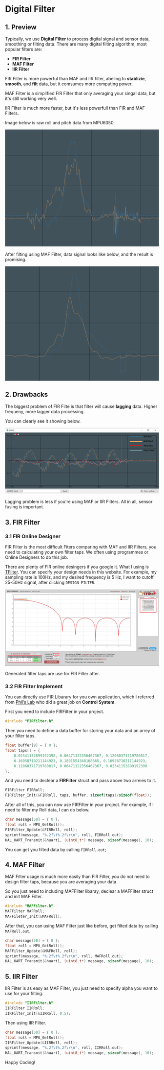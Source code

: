 # Digital Filter

## 1. Preview

Typically, we use **Digital Filter** to process digital signal and sensor data, smoothing or filting data. There are many digital filting algorithm, most popular filters are:

- **FIR Filter**
- **MAF Filter**
- **IIR Filter**

FIR Filter is more powerful than MAF and IIR filter, abeling to **stablizie**, **smooth**, and **filt** data, but it comsumes more computing power.

MAF Filter is a simplified FIR Filter that only averaging your singal data, but it's still working very well.

IIR Filter is much more faster, but it's less powerfull than FIR and MAF Filters.

Image below is raw roll and pitch data from MPU6050.

![Raw-Data](Images/RollPitch.png)

After filting using MAF Filter, data signal looks like below, and the result is promising.

![Filted-Data](Images/FiltedData.png)

## 2. Drawbacks

The biggest problem of FIR Filte is that filter will cause **lagging** data. Higher frequeny, more lagger data processing.

You can clearly see it showing below.

![Drawback](Images/Drawback.png)

Lagging problem is less if you're using MAF or IIR Filters. All in all, sensor fusing is important.

## 3. FIR Filter

### 3.1 FIR Online Designer

FIR Filter is the most difficult Fiters comparing with MAF and IIR Filters, you need to calculating your own filter taps. We often using programmes or Online Designers to do this job.

There are plenty of FIR online desingers if you google it. What I using is [TFilter](http://t-filter.engineerjs.com). You can specify your design needs in this website. For example, my sampling rate is 100Hz, and my desired frequency is 5 Hz, I want to cutoff 25-50Hz signal, after clicking `DESIGN FILTER`.

![TFilter](Images/TFilter.png)

Generated filter taps are use for FIR Filter after.

### 3.2 FIR Filter Implement

You can directly use FIR Libarary for you own application, which I referred from [Phil’s Lab](https://www.youtube.com/channel/UCVryWqJ4cSlbTSETBHpBUWw) who did a great job on **Control System**.

First you need to include FIRFilter in your project.

```c
#include "FIRFilter.h"
```

Then you need to define a data buffer for storing your data and an arrey of your filter taps.

```c
float buffer[9] = { 0 };
float taps[] = {
    0.02341152899192398, 0.06471122356467367, 0.12060371719780817,
    0.16958710211144923, 0.1891554348168665, 0.16958710211144923,
    0.12060371719780817, 0.06471122356467367, 0.02341152899192398
};
```

And you need to declear a **FIRFilter** struct and pass above two arreies to it.

```c
FIRFilter FIRRoll;
FIRFilter_Init(&FIRRoll, taps, buffer, sizeof(taps)/sizeof(float));
```

After all of this, you can now use FIRFilter in your project. For example, if I need to filter my Roll data, I can do below.

```c
char message[50] = { 0 };
float roll = MPU_GetRoll();
FIRFilter_Update(&FIRRoll, roll);
sprintf(message, "%.2f\t%.2f\r\n", roll, FIRRoll.out);
HAL_UART_Transmit(&huart1, (uint8_t*) message, sizeof(message), 10);
```

You can get you filted data by calling `FIRRoll.out`;

## 4. MAF Filter

MAF Filter usage is much more easily than FIR Filter, you do not need to design filter taps, because you are averaging your data.

So you just need to including MAFFilter libaray, declear a MAFFilter struct and init MAF Filter.

```c
#include "MAFFilter.h"
MAFFilter MAFRoll;
MAFFileter_Init(&MAFRoll);
```

After that, you can using MAF Filter just like before, get filted data by calling `MAFRoll.out`.

```c
char message[50] = { 0 };
float roll = MPU_GetRoll();
MAFFilter_Update(&MAFRoll, roll);
sprintf(message, "%.2f\t%.2f\r\n", roll, MAFRoll.out);
HAL_UART_Transmit(&huart1, (uint8_t*) message, sizeof(message), 10);
```

## 5. IIR Filter

IIR Filter is as easy as MAF Filter, you just need to specify alpha you want to use for your filting.

```c
#include "IIRFilter.h"
IIRFilter IIRRoll;
IIRFilter_Init(&IIRRoll, 0.5);
```

Then using IIR Filter.

```c
char message[50] = { 0 };
float roll = MPU_GetRoll();
IIRFilter_Update(&IIRRoll, roll);
sprintf(message, "%.2f\t%.2f\r\n", roll, IIRRoll.out);
HAL_UART_Transmit(&huart1, (uint8_t*) message, sizeof(message), 10);
```

Happy Coding!
